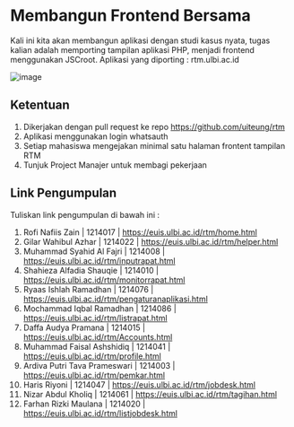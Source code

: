 # Membangun Frontend Bersama

Kali ini kita akan membangun aplikasi dengan studi kasus nyata, tugas kalian adalah memporting tampilan aplikasi PHP, menjadi frontend menggunakan JSCroot.
Aplikasi yang diporting : rtm.ulbi.ac.id

![image](https://github.com/bukped/ws/assets/11188109/af46fb8c-51fe-4229-9e84-fb246c1df7be)

## Ketentuan

1. Dikerjakan dengan pull request ke repo https://github.com/uiteung/rtm
2. Aplikasi menggunakan login whatsauth
3. Setiap mahasiswa mengejakan minimal satu halaman frontent tampilan RTM
4. Tunjuk Project Manajer untuk membagi pekerjaan

## Link Pengumpulan

Tuliskan link pengumpulan di bawah ini :

1. Rofi Nafiis Zain | 1214017 | https://euis.ulbi.ac.id/rtm/home.html
2. Gilar Wahibul Azhar | 1214022 | https://euis.ulbi.ac.id/rtm/helper.html
3. Muhammad Syahid Al Fajri | 1214008 | https://euis.ulbi.ac.id/rtm/inputrapat.html
4. Shahieza Alfadia Shauqie | 1214010 | https://euis.ulbi.ac.id/rtm/monitorrapat.html
5. Ryaas Ishlah Ramadhan | 1214076 | https://euis.ulbi.ac.id/rtm/pengaturanaplikasi.html
6. Mochammad Iqbal Ramadhan | 1214086 | https://euis.ulbi.ac.id/rtm/listrapat.html
7. Daffa Audya Pramana | 1214015 | https://euis.ulbi.ac.id/rtm/Accounts.html
8. Muhammad Faisal Ashshidiq | 1214041 | https://euis.ulbi.ac.id/rtm/profile.html
9. Ardiva Putri Tava Prameswari | 1214003 | https://euis.ulbi.ac.id/rtm/pemkar.html
10. Haris Riyoni | 1214047 | https://euis.ulbi.ac.id/rtm/jobdesk.html
11. Nizar Abdul Kholiq | 1214061 | https://euis.ulbi.ac.id/rtm/tagihan.html
12. Farhan Rizki Maulana | 1214020 | https://euis.ulbi.ac.id/rtm/listjobdesk.html
